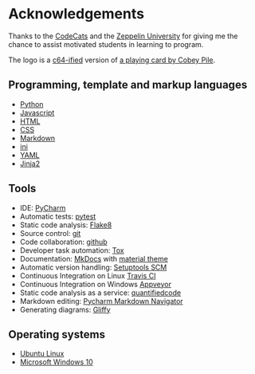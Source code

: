 # Acknowledgements

Thanks to the [CodeCats](http://www.codecats.io/) and the [Zeppelin University](https://www.zu.de/) for giving me the chance to assist motivated students in learning to program.

The logo is a [c64-ified](http://c64.superdefault.com/) version of [a playing card by Cobey Pile](https://www.kickstarter.com/projects/45166364/8-bit-bicycle-playing-cards-0).

## Programming, template and markup languages

* [Python](https://www.python.org/)
* [Javascript](https://en.wikipedia.org/wiki/JavaScript)
* [HTML](https://en.wikipedia.org/wiki/HTML)
* [CSS](https://en.wikipedia.org/wiki/Cascading_Style_Sheets)
* [Markdown](https://en.wikipedia.org/wiki/Markdown)
* [ini](https://en.wikipedia.org/wiki/INI_file)
* [YAML](https://en.wikipedia.org/wiki/YAML)
* [Jinja2](http://jinja.pocoo.org/)

## Tools

* IDE: [PyCharm](https://www.jetbrains.com/pycharm/)
* Automatic tests: [pytest](http://pytest.org/latest/)
* Static code analysis: [Flake8](http://flake8.readthedocs.io/en/latest/)
* Source control: [git](https://git-scm.com/)
* Code collaboration: [github](https://github.com/)
* Developer task automation: [Tox](https://testrun.org/tox/latest/)
* Documentation: [MkDocs](http://www.mkdocs.org/) with [material theme](https://github.com/squidfunk/mkdocs-material)
* Automatic version handling: [Setuptools SCM](https://github.com/pypa/setuptools_scm)
* Continuous Integration on Linux [Travis CI](https://travis-ci.org/)
* Continuous Integration on Windows [Appveyor](https://www.appveyor.com/)
* Static code analysis as a service: [quantifiedcode](https://www.quantifiedcode.com/)
* Markdown editing: [Pycharm Markdown Navigator](https://github.com/vsch/idea-multimarkdown)
* Generating diagrams: [Gliffy](https://www.gliffy.com/)

## Operating systems

* [Ubuntu Linux](http://www.ubuntu.com/)
* [Microsoft Windows 10](https://en.wikipedia.org/wiki/Windows_10)

